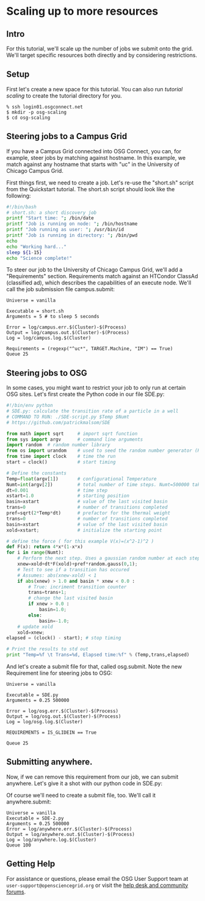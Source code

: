 Scaling up to more resources
==================================================

Intro
-----
For this tutorial, we'll scale up the number of jobs we submit onto the grid. We'll target specific resources both directly and by considering restrictions.

Setup
-----
First let's create a new space for this tutorial. You can also run *tutorial scaling* to create the tutorial directory for you.
```
% ssh login01.osgconnect.net
$ mkdir -p osg-scaling
$ cd osg-scaling
```
Steering jobs to a Campus Grid
------------------------------
If you have a Campus Grid connected into OSG Connect, you can, for example, steer jobs by matching against hostname. In this example, we match against any hostname that starts with "uc" in the University of Chicago Campus Grid. 

First things first, we need to create a job. Let's re-use the "short.sh" script from the Quickstart tutorial. The short.sh script should look like the following:
```bash
#!/bin/bash
# short.sh: a short discovery job
printf "Start time: "; /bin/date
printf "Job is running on node: "; /bin/hostname
printf "Job running as user: "; /usr/bin/id
printf "Job is running in directory: "; /bin/pwd
echo
echo "Working hard..."
sleep ${1-15}
echo "Science complete!"
```

To steer our job to the University of Chicago Campus Grid, we'll add a "Requirements" section. Requirements match against an HTCondor ClassAd (classified ad), which describes the capabilities of an execute node. We'll call the job submission file campus.submit: 
```
Universe = vanilla

Executable = short.sh
Arguments = 5 # to sleep 5 seconds

Error = log/campus.err.$(Cluster)-$(Process)
Output = log/campus.out.$(Cluster)-$(Process)
Log = log/campus.log.$(Cluster)

Requirements = (regexp("^uc*", TARGET.Machine, "IM") == True)
Queue 25
```

Steering jobs to OSG
--------------------
In some cases, you might want to restrict your job to only run at certain OSG sites. Let's first create the Python code in our file SDE.py:
```python
#!/bin/env python
# SDE.py: calculate the transition rate of a particle in a well
# COMMAND TO RUN: ./SDE-script.py $Temp $Numt
# https://github.com/patrickmalsom/SDE

from math import sqrt     # import sqrt function
from sys import argv      # command line arguments
import random  # random number library
from os import urandom    # used to seed the random number generator (RNG)
from time import clock    # time the run
start = clock()           # start timing

# Define the constants
Temp=float(argv[1])       # configurational Temperature
Numt=int(argv[2])         # total number of time steps. Numt=500000 takes ~ 1 second
dt=0.001                  # time step
xstart=1.0                # starting position
basin=xstart              # value of the last visited basin
trans=0                   # number of transitions completed
pref=sqrt(2*Temp*dt)      # prefactor for the thermal weight
trans=0                   # number of transitions completed
basin=xstart              # value of the last visited basin
xold=xstart;              # initialize the starting point

# define the force ( for this example V(x)=(x^2-1)^2 )
def F(x): return 4*x*(1-x*x)
for i in range(Numt):
    # Perform the next step. Uses a gaussian random number at each step.
    xnew=xold+dt*F(xold)+pref*random.gauss(0,1);
    # Test to see if a transition has occured
    # Assumes: abs(xnew-xold) < 1
    if abs(xnew) > 1.0 and basin * xnew < 0.0 :
        # True: incriment transition counter
        trans=trans+1;
        # change the last visited basin
        if xnew > 0.0 :
            basin=1.0;
        else:
            basin=-1.0;
    # update xold
    xold=xnew;
elapsed = (clock() - start); # stop timing

# Print the results to std out
print "Temp=%f \t Trans=%d, Elapsed time:%f" % (Temp,trans,elapsed)
```
And let's create a submit file for that, called osg.submit. Note the new Requirement line for steering jobs to OSG:
```
Universe = vanilla

Executable = SDE.py
Arguments = 0.25 500000

Error = log/osg.err.$(Cluster)-$(Process)
Output = log/osg.out.$(Cluster)-$(Process)
Log = log/osg.log.$(Cluster)

REQUIREMENTS = IS_GLIDEIN == True

Queue 25
```
Submitting anywhere.
-------------------
Now, if we can remove this requirement from our job, we can submit anywhere. Let's give it a shot with our python code in SDE.py:

Of course we'll need to create a submit file, too. We'll call it anywhere.submit:
```
Universe = vanilla
Executable = SDE-2.py
Arguments = 0.25 500000
Error = log/anywhere.err.$(Cluster)-$(Process)
Output = log/anywhere.out.$(Cluster)-$(Process)
Log = log/anywhere.log.$(Cluster)
Queue 100
```

## Getting Help
For assistance or questions, please email the OSG User Support team  at `user-support@opensciencegrid.org` or visit the [help desk and community forums](http://support.opensciencegrid.org).
